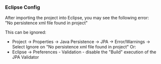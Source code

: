 ### Eclipse Config 
After importing the project into Eclipse, you may see the following error:  
"No persistence xml file found in project"

This can be ignored: 
- Project -> Properties -> Java Persistence -> JPA -> Error/Warnings -> Select Ignore on "No persistence xml file found in project"
Or: 
- Eclipse -> Preferences - Validation - disable the "Build" execution of the JPA Validator 
